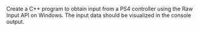 Create a C++ program to obtain input from a PS4 controller using the Raw Input API on Windows. The input data should be visualized in the console output.
